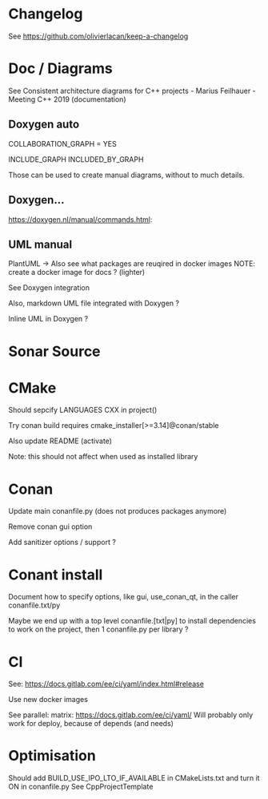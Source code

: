 
# Changelog

See https://github.com/olivierlacan/keep-a-changelog

# Doc / Diagrams

See Consistent architecture diagrams for C++ projects -  Marius Feilhauer - Meeting C++ 2019 (documentation)

## Doxygen auto

COLLABORATION_GRAPH = YES

INCLUDE_GRAPH
INCLUDED_BY_GRAPH

Those can be used to create manual diagrams,
without to much details.

## Doxygen...

https://doxygen.nl/manual/commands.html:

## UML manual

PlantUML
-> Also see what packages are reuqired in docker images
   NOTE: create a docker image for docs ? (lighter)

See Doxygen integration

Also, markdown UML file integrated with Doxygen ?

Inline UML in Doxygen ?

# Sonar Source

# CMake

Should sepcify LANGUAGES CXX in project()

Try conan build requires
cmake_installer[>=3.14]@conan/stable

Also update README (activate)

Note: this should not affect when used as installed library

# Conan

Update main conanfile.py
(does not produces packages anymore)

Remove conan gui option

Add sanitizer options / support ?

# Conant install

Document how to specify options,
like gui, use_conan_qt,
in the caller conanfile.txt/py

Maybe we end up with a top level conanfile.[txt|py]
to install dependencies to work on the project,
then 1 conanfile.py per library ?

# CI

See: https://docs.gitlab.com/ee/ci/yaml/index.html#release

Use new docker images

See parallel:
    matrix:
    https://docs.gitlab.com/ee/ci/yaml/
Will probably only work for deploy, because of depends (and needs)

# Optimisation

Should add BUILD_USE_IPO_LTO_IF_AVAILABLE in CMakeLists.txt and turn it ON in conanfile.py
See CppProjectTemplate
